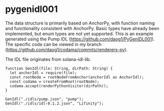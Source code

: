 # pygenidl001

The data structure is primarily based on AnchorPy, with function naming and functionality consistent with AnchorPy. Basic types have already been implemented, but enum types are not yet supported. This is an example generated using the Pump IDL (https://github.com/daog1/PyGenIDL001). The specific code can be viewed in my branch (https://github.com/daog1/codama/commits/renderers-py).

The IDL file originates from solana-idl-lib.


```
function GenIdl(file: String, dirPath: String) {
  let anchorIdl = require(file);
  const rootNode = rootNodeFromAnchor(anchorIdl as AnchorIdl);
  const codama = createFromRoot(rootNode);
  codama.accept(renderPythonVisitor(dirPath));
}

GenIdl("./idls/pump.json", "pump");
GenIdl("./idls/idl-0.1.2.json", "Lifinity");
```
